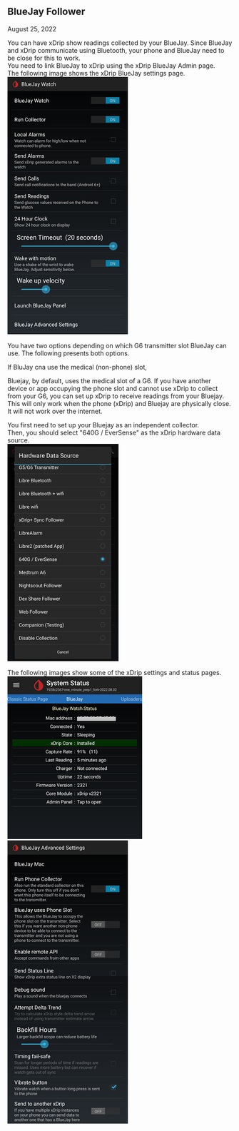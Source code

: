 ## BlueJay Follower  
August 25, 2022 

You can have xDrip show readings collected by your BlueJay.  Since BlueJay and xDrip communicate using Bluetooth, your phone and BlueJay need to be close for this to work.  
You need to link BlueJay to xDrip using the xDrip BlueJay Admin page.  
The following image shows the xDrip BlueJay settings page.  
![](./images/BluejaySettings.png)  


You have two options depending on which G6 transmitter slot BlueJay can use.  The following presents both options.  

If BluJay cna use the medical (non-phone) slot, 


Bluejay, by default, uses the medical slot of a G6.  If you have another device or app occupying the phone slot and cannot use xDrip to collect from your G6, you can set up xDrip to receive readings from your Bluejay.  This will only work when the phone (xDrip) and Bluejay are physically close.  It will not work over the internet.  
  
You first need to set up your Bluejay as an independent collector.  
Then, you should select "640G / EverSense" as the xDrip hardware data source.  
![](images/HDS_Eversense.png)  
  
The following images show some of the xDrip settings and status pages.    
![](./images/BluejayFollow_status.png)  
![](./images/BluejayAdvancedSettings.png)  
